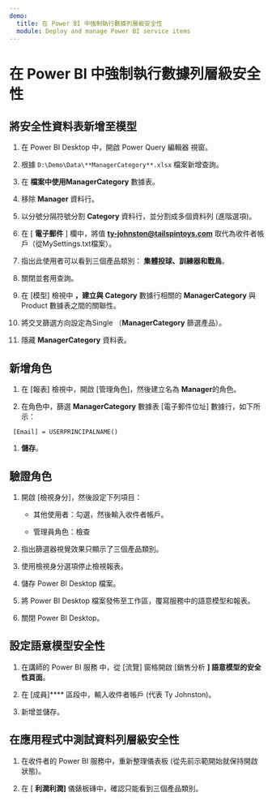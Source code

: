 ```yaml
---
demo:
  title: 在 Power BI 中強制執行數據列層級安全性
  module: Deploy and manage Power BI service items
---
```


# 在 Power BI 中強制執行數據列層級安全性

## 將安全性資料表新增至模型

1. 在 Power BI Desktop 中，開啟 Power Query 編輯器 視窗。

1. 根據 `D:\Demo\Data\**ManagerCategory**.xlsx` 檔案新增查詢。

1. 在 **檔案中使用ManagerCategory** 數據表。

1. 移除 **Manager** 資料行。

1. 以分號分隔符號分割 **Category** 資料行，並分割成多個資料列 (進階選項)。

1. 在 [ **電子郵件** ] 欄中，將值 **<ty-johnston@tailspintoys.com>** 取代為收件者帳戶（從MySettings.txt檔案）。

1. 指出此使用者可以看到三個產品類別： **集體投球、訓練器和戰鳥**。

1. 關閉並套用查詢。

1. 在 [模型] 檢視中 **，建立與 Category** 數據行相關的 **ManagerCategory** 與 Product 數據表之間的關聯性。

1. 將交叉篩選方向設定為Single （**ManagerCategory** 篩選產品）。

1. 隱藏 **ManagerCategory** 資料表。

## 新增角色

1. 在 [報表] 檢視中，開啟 [管理角色]，然後建立名為 **Manager**的角色。

1. 在角色中，篩選 **ManagerCategory** 數據表 [電子郵件位址] 數據行，如下所示：

  ```dax
   [Email] = USERPRINCIPALNAME()
   ```

1. **儲存**。

## 驗證角色

1. 開啟 [檢視身分]，然後設定下列項目：

    - 其他使用者：勾選，然後輸入收件者帳戶。

    - 管理員角色：檢查

1. 指出篩選器視覺效果只顯示了三個產品類別。

1. 使用檢視身分選項停止檢視報表。

1. 儲存 Power BI Desktop 檔案。

1. 將 Power BI Desktop 檔案發佈至工作區，覆寫服務中的語意模型和報表。

1. 關閉 Power BI Desktop。

## 設定語意模型安全性

1. 在講師的 Power BI 服務 中，從 [流覽] 窗格開啟 [銷售分析 **] 語意模型的安全性頁面**。

1. 在 [成員]**** 區段中，輸入收件者帳戶 (代表 Ty Johnston)。

1. 新增並儲存。

## 在應用程式中測試資料列層級安全性

1. 在收件者的 Power BI 服務中，重新整理儀表板 (從先前示範開始就保持開啟狀態)。

1. 在 [ **利潤利潤]** 儀錶板磚中，確認只能看到三個產品類別。
